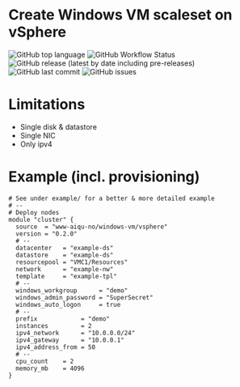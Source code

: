 # Create Windows VM scaleset on vSphere
![GitHub top language](https://img.shields.io/github/languages/top/www-aiqu-no/terraform-vsphere-windows-vm)
![GitHub Workflow Status](https://img.shields.io/github/workflow/status/www-aiqu-no/terraform-vsphere-windows-vm/terraform-validate)
![GitHub release (latest by date including pre-releases)](https://img.shields.io/github/v/release/www-aiqu-no/terraform-vsphere-windows-vm?include_prereleases)
![GitHub last commit](https://img.shields.io/github/last-commit/www-aiqu-no/terraform-vsphere-windows-vm)
![GitHub issues](https://img.shields.io/github/issues/www-aiqu-no/terraform-vsphere-windows-vm)

# Limitations
- Single disk & datastore
- Single NIC
- Only ipv4

# Example (incl. provisioning)
```hcl
# See under example/ for a better & more detailed example
# --
# Deploy nodes
module "cluster" {
  source  = "www-aiqu-no/windows-vm/vsphere"
  version = "0.2.0"
  # --
  datacenter   = "example-ds"
  datastore    = "example-ds"
  resourcepool = "VMC1/Resources"
  network      = "example-nw"
  template     = "example-tpl"
  # --
  windows_workgroup      = "demo"
  windows_admin_password = "SuperSecret"
  windows_auto_logon     = true
  # --
  prefix            = "demo"
  instances         = 2
  ipv4_network      = "10.0.0.0/24"
  ipv4_gateway      = "10.0.0.1"
  ipv4_address_from = 50
  # --
  cpu_count    = 2
  memory_mb    = 4096
}
```
